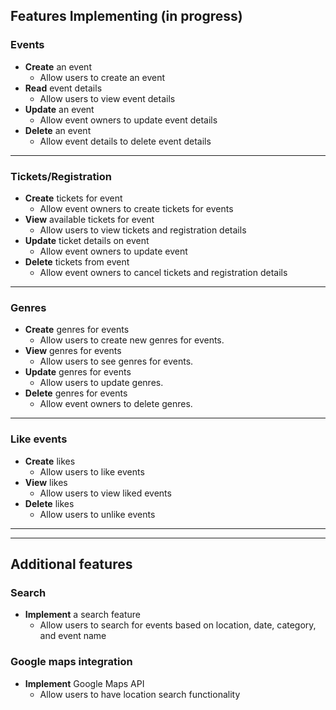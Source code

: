## Features Implementing (in progress)

### Events
- **Create** an event
  - Allow users to create an event
- **Read** event details
  - Allow users to view event details
- **Update** an event
  - Allow event owners to update event details
- **Delete** an event
  - Allow event details to delete event details

<hr>

### Tickets/Registration
- **Create** tickets for event
  - Allow event owners to create tickets for events
- **View** available tickets for event
  - Allow users to view tickets and registration details
- **Update** ticket details on event
  - Allow event owners to update event
- **Delete** tickets from event
  - Allow event owners to cancel tickets and registration details

<hr>

### Genres
- **Create** genres for events
  - Allow users to create new genres for events.
- **View** genres for events
  - Allow users to see genres for events.
- **Update** genres for events
  - Allow users to update genres.
- **Delete** genres for events
  - Allow event owners to delete genres.

<hr>

### Like events
- **Create** likes
  - Allow users to like events
- **View** likes
  - Allow users to view liked events
- **Delete** likes
  - Allow users to unlike events

<hr>
<hr>

## Additional features
### Search
- **Implement** a search feature
  - Allow users to search for events based on location, date, category, and event name
### Google maps integration
- **Implement** Google Maps API
  - Allow users to have location search functionality
